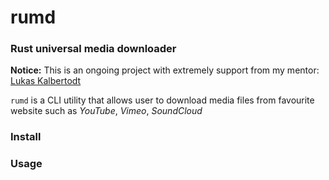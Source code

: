 # rumd

### Rust universal media downloader 

**Notice:** This is an ongoing project with extremely support from my mentor: [Lukas Kalbertodt](https://github.com/LukasKalbertodt)

`rumd` is a CLI utility that allows user to download media files from favourite website such as *YouTube*, *Vimeo*, *SoundCloud*

### Install

### Usage


